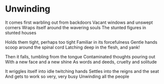 # Unwinding



It comes first warbling out from backdoors
Vacant windows and unswept corners
Wraps itself around the wavering souls
The stunted figures in stunted houses

Holds them tight, perhaps too tight
Familiar in its forcefulness
Gentle hands scoop around the spinal cord
Latching deep in the flesh, and yank!

Then it falls, tumbling from the tongue
Contaminated thoughts pouring out
With a new face and a new shine
As words and deeds, cruelty and solitude

It wriggles itself into idle twitching hands
Settles into the reigns and the seat
And gets to work so very, very busy
Unwinding all the people